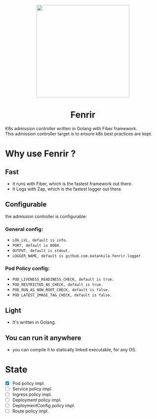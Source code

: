 <p align="center">
<img src="https://i.imgur.com/Wdp5QWg.png" width="300" />
</p>
<h1 align="center">Fenrir</h1>

K8s admission controller written in Golang with Fiber framework. 
</br>
This admission controller target is to ensure k8s best practices are kept.

# Why use Fenrir ?
## Fast
* It runs with Fiber, which is the fastest framework out there.
* It Logs with Zap, which is the fastest logger out there.

## Configurable
the admission controller is configurable:
### General config:
* `LOG_LVL, default is info.`
* `PORT, default is 8080.`
* `OUTPUT, default is stdout.`
* `LOGGER_NAME, default is github.com.matankila.fenrir.logger`
### Pod Policy config:
* `POD_LIVENESS_READINESS_CHECK, default is true.`
* `POD_RESTRICTED_NS_CHECK, default is true.`
* `POD_RUN_AS_NON_ROOT_CHECK, default is false.`
* `POD_LATEST_IMAGE_TAG_CHECK, default is false.`

## Light
* It's written in Golang.

## You can run it anywhere
* you can compile it to statically linked executable, for any OS. 

# State
- [x] Pod policy impl.
- [ ] Service policy impl.
- [ ] Ingress policy impl.
- [ ] Deployment policy impl.
- [ ] DeploymentConfig policy impl.
- [ ] Route policy impl.